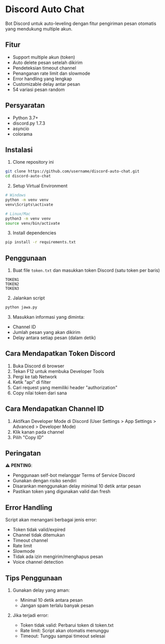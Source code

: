 # Discord Auto Chat

Bot Discord untuk auto-leveling dengan fitur pengiriman pesan otomatis yang mendukung multiple akun.

## Fitur

- Support multiple akun (token)
- Auto delete pesan setelah dikirim
- Pendeteksian timeout channel
- Penanganan rate limit dan slowmode
- Error handling yang lengkap
- Customizable delay antar pesan
- 54 variasi pesan random

## Persyaratan

- Python 3.7+
- discord.py 1.7.3
- asyncio
- colorama

## Instalasi

1. Clone repository ini
```bash
git clone https://github.com/username/discord-auto-chat.git
cd discord-auto-chat
```

2. Setup Virtual Environment
```bash
# Windows
python -m venv venv
venv\Scripts\activate

# Linux/Mac
python3 -m venv venv
source venv/bin/activate
```

3. Install dependencies
```bash
pip install -r requirements.txt
```

## Penggunaan

1. Buat file `token.txt` dan masukkan token Discord (satu token per baris)
```
TOKEN1
TOKEN2
TOKEN3
```

2. Jalankan script
```bash
python jawa.py
```

3. Masukkan informasi yang diminta:
- Channel ID
- Jumlah pesan yang akan dikirim
- Delay antara setiap pesan (dalam detik)

## Cara Mendapatkan Token Discord

1. Buka Discord di browser
2. Tekan F12 untuk membuka Developer Tools
3. Pergi ke tab Network
4. Ketik "api" di filter
5. Cari request yang memiliki header "authorization"
6. Copy nilai token dari sana

## Cara Mendapatkan Channel ID

1. Aktifkan Developer Mode di Discord (User Settings > App Settings > Advanced > Developer Mode)
2. Klik kanan pada channel
3. Pilih "Copy ID"

## Peringatan

⚠️ **PENTING**:
- Penggunaan self-bot melanggar Terms of Service Discord
- Gunakan dengan risiko sendiri
- Disarankan menggunakan delay minimal 10 detik antar pesan
- Pastikan token yang digunakan valid dan fresh

## Error Handling

Script akan menangani berbagai jenis error:
- Token tidak valid/expired
- Channel tidak ditemukan
- Timeout channel
- Rate limit
- Slowmode
- Tidak ada izin mengirim/menghapus pesan
- Voice channel detection

## Tips Penggunaan

1. Gunakan delay yang aman:
   - Minimal 10 detik antara pesan
   - Jangan spam terlalu banyak pesan

2. Jika terjadi error:
   - Token tidak valid: Perbarui token di token.txt
   - Rate limit: Script akan otomatis menunggu
   - Timeout: Tunggu sampai timeout selesai
